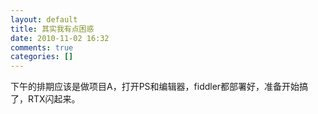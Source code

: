```yaml
---
layout: default
title: 其实我有点困惑
date: 2010-11-02 16:32
comments: true
categories: []
---
```

下午的排期应该是做项目A，打开PS和编辑器，fiddler都部署好，准备开始搞了，RTX闪起来。
